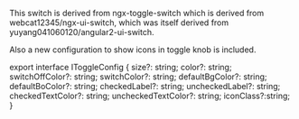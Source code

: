 This switch is derived from ngx-toggle-switch which is derived from webcat12345/ngx-ui-switch, which was itself derived from yuyang041060120/angular2-ui-switch.

Also a new configuration to show icons in toggle knob is included.

export interface IToggleConfig {
  size?: string;
  color?: string;
  switchOffColor?: string;
  switchColor?: string;
  defaultBgColor?: string;
  defaultBoColor?: string;
  checkedLabel?: string;
  uncheckedLabel?: string;
  checkedTextColor?: string;
  uncheckedTextColor?: string;
  iconClass?:string;
}
